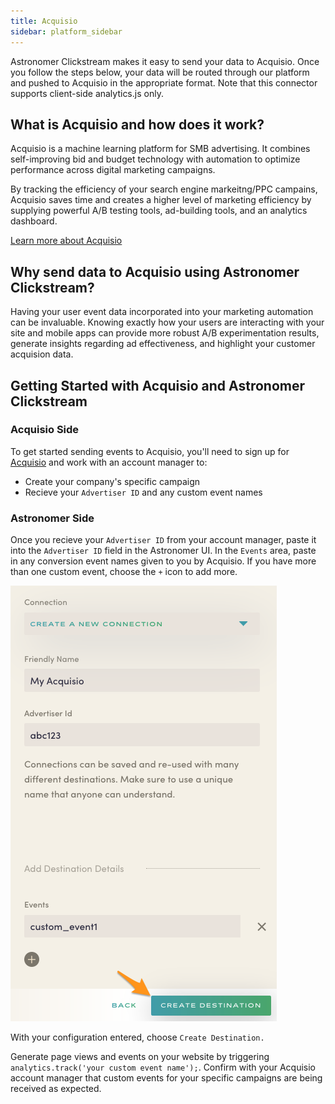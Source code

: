 ```yaml
---
title: Acquisio
sidebar: platform_sidebar
---
```


Astronomer Clickstream makes it easy to send your data to Acquisio. Once you follow the steps below, your data will be routed through our platform and pushed to Acquisio in the appropriate format. Note that this connector supports client-side analytics.js only.

## What is Acquisio and how does it work?

Acquisio is a machine learning platform for SMB advertising. It combines self-improving bid and budget technology with automation to optimize performance across digital marketing campaigns. 

By tracking the efficiency of your search engine markeitng/PPC campains, Acquisio saves time and creates a higher level of marketing efficiency by supplying powerful A/B testing tools, ad-building tools, and an analytics dashboard.

[Learn more about Acquisio](https://www.acquisio.com/)

## Why send data to Acquisio using Astronomer Clickstream?

Having your user event data incorporated into your marketing automation can be invaluable. Knowing exactly how your users are interacting with your site and mobile apps can provide more robust A/B experimentation results, generate insights regarding ad effectiveness, and highlight your customer acquision data.

## Getting Started with Acquisio and Astronomer Clickstream

### Acquisio Side

To get started sending events to Acquisio, you'll need to sign up for [Acquisio](http://www.acquisio.com/) and work with an account manager to:

* Create your company's specific campaign
* Recieve your `Advertiser ID` and any custom event names

### Astronomer Side

Once you recieve your `Advertiser ID` from your account manager, paste it into the `Advertiser ID` field in the Astronomer UI.  In the `Events` area, paste in any conversion event names given to you by Acquisio.  If you have more than one custom event, choose the `+` icon to add more.

![acquisio1](../../../images/acquisio1.png)

With your configuration entered, choose `Create Destination.`

Generate page views and events on your website by triggering `analytics.track('your custom event name');`.  Confirm with your Acquisio account manager that custom events for your specific campaigns are being received as expected.

